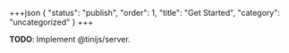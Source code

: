 +++json
{
  "status": "publish",
  "order": 1,
  "title": "Get Started",
  "category": "uncategorized"
}
+++

**TODO**: Implement @tinijs/server.
